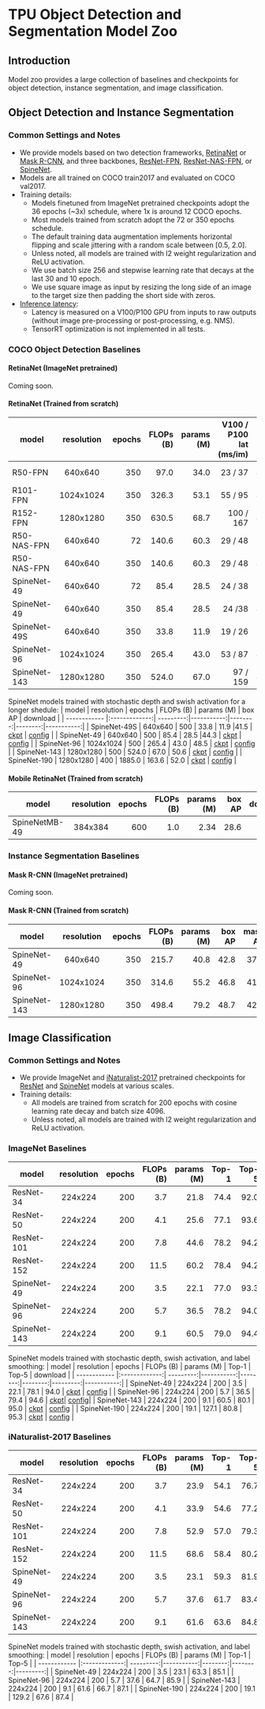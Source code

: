 # TPU Object Detection and Segmentation Model Zoo

## Introduction
Model zoo provides a large collection of baselines and checkpoints for object detection, instance segmentation, and image classification.

## Object Detection and Instance Segmentation
### Common Settings and Notes
* We provide models based on two detection frameworks, [RetinaNet](https://arxiv.org/abs/1708.02002) or [Mask R-CNN](https://arxiv.org/abs/1703.06870), and three backbones, [ResNet-FPN](https://arxiv.org/abs/1612.03144), [ResNet-NAS-FPN](https://arxiv.org/abs/1904.07392), or [SpineNet](https://arxiv.org/abs/1912.05027).
* Models are all trained on COCO train2017 and evaluated on COCO val2017.
* Training details:
  * Models finetuned from ImageNet pretrained checkpoints adopt the 36 epochs (~3x) schedule, where 1x is around 12 COCO epochs.
  * Most models trained from scratch adopt the 72 or 350 epochs schedule.
  * The default training data augmentation implements horizontal flipping and scale jittering with a random scale between [0.5, 2.0].
  * Unless noted, all models are trained with l2 weight regularization and ReLU activation.
  * We use batch size 256 and stepwise learning rate that decays at the last 30 and 10 epoch.
  * We use square image as input by resizing the long side of an image to the target size then padding the short side with zeros.
* [Inference latency](https://github.com/tensorflow/tpu/blob/master/models/official/detection/utils/saved_model_benchmark.py):
  * Latency is measured on a V100/P100 GPU from inputs to raw outputs (without image pre-processing or post-processing, e.g. NMS).
  * TensorRT optimization is not implemented in all tests.

### COCO Object Detection Baselines
#### RetinaNet (ImageNet pretrained)
Coming soon.

#### RetinaNet (Trained from scratch)
| model        | resolution    | epochs  | FLOPs (B)     | params (M) | V100 / P100 <br /> lat (ms/im)  |  box AP |   download |
| ------------ |:-------------:| ---------:|-----------:|--------:|------:|---------:|-----------:|
| R50-FPN      | 640x640       |    350    | 97.0 | 34.0 | 23 / 37 |40.4 |[ckpt](https://storage.cloud.google.com/cloud-tpu-checkpoints/detection/retinanet/r50-fpn.tar.gz?organizationId=433637338589) \| config|
| R101-FPN  | 1024x1024       |    350     | 326.3 | 53.1 | 55 / 95 | 43.9 | ckpt \| config |
| R152-FPN  | 1280x1280       |    350     | 630.5 | 68.7 | 100 / 167 |45.2 | ckpt \| config |
| R50-NAS-FPN  | 640x640       |    72     | 140.6 | 60.3 | 29 / 48 |37.3 | N/A |
| R50-NAS-FPN  | 640x640       |    350    | 140.6 | 60.3 | 29 / 48 |42.4 |[ckpt](https://storage.cloud.google.com/cloud-tpu-checkpoints/detection/retinanet/r50-nasfpn.tar.gz?organizationId=433637338589) \| config|
| SpineNet-49  | 640x640       |    72     | 85.4| 28.5 | 24 / 38 |37.7| N/A |
| SpineNet-49  | 640x640       |    350    | 85.4| 28.5 | 24 /38 |42.8|[ckpt](https://storage.cloud.google.com/cloud-tpu-checkpoints/detection/retinanet/spinenet-49.tar.gz?organizationId=433637338589) \| [config](https://github.com/tensorflow/tpu/blob/master/models/official/detection/configs/spinenet/spinenet49_retinanet.yaml) |
| SpineNet-49S | 640x640     |    350    | 33.8 | 11.9 | 19 / 26|39.7 | [ckpt](https://storage.cloud.google.com/cloud-tpu-checkpoints/detection/retinanet/spinenet-49S.tar.gz?organizationId=433637338589) \| [config](https://github.com/tensorflow/tpu/blob/master/models/official/detection/configs/spinenet/spinenet49S_retinanet.yaml) |
| SpineNet-96  | 1024x1024     |    350    | 265.4 | 43.0 | 53 / 87 |46.7 | [ckpt](https://storage.cloud.google.com/cloud-tpu-checkpoints/detection/retinanet/spinenet-96.tar.gz?organizationId=433637338589) \| [config](https://github.com/tensorflow/tpu/blob/master/models/official/detection/configs/spinenet/spinenet96_retinanet.yaml) |
| SpineNet-143 | 1280x1280     |    350    | 524.0 | 67.0 |97 / 159 |48.0 | [ckpt](https://storage.cloud.google.com/cloud-tpu-checkpoints/detection/retinanet/spinenet-143.tar.gz?organizationId=433637338589) \| [config](https://github.com/tensorflow/tpu/blob/master/models/official/detection/configs/spinenet/spinenet143_retinanet.yaml) |


SpineNet models trained with stochastic depth and swish activation for a longer shedule:
| model        | resolution    | epochs  | FLOPs (B)    | params (M) |  box AP |   download |
| ------------ |:-------------:| ---------:|-----------:|--------:|--------:|-----------:|
| SpineNet-49S | 640x640       |    500    | 33.8  | 11.9 |41.5  | [ckpt](https://storage.cloud.google.com/cloud-tpu-checkpoints/detection/retinanet/spinenet-49S-best.tar.gz?organizationId=433637338589) \| [config](https://github.com/tensorflow/tpu/blob/master/models/official/detection/configs/spinenet/spinenet49S_retinanet.yaml) |
| SpineNet-49  | 640x640       |    500    | 85.4  | 28.5 |44.3  | [ckpt](https://storage.cloud.google.com/cloud-tpu-checkpoints/detection/retinanet/spinenet-49-best.tar.gz?organizationId=433637338589) \| [config](https://github.com/tensorflow/tpu/blob/master/models/official/detection/configs/spinenet/spinenet49_retinanet.yaml) |
| SpineNet-96  | 1024x1024     |    500    | 265.4 | 43.0 | 48.5 | [ckpt](https://storage.cloud.google.com/cloud-tpu-checkpoints/detection/retinanet/spinenet-96-best.tar.gz?organizationId=433637338589) \| [config](https://github.com/tensorflow/tpu/blob/master/models/official/detection/configs/spinenet/spinenet96_retinanet.yaml) |
| SpineNet-143 | 1280x1280     |    500    | 524.0 | 67.0 | 50.6 | [ckpt](https://storage.cloud.google.com/cloud-tpu-checkpoints/detection/retinanet/spinenet-143-best.tar.gz?organizationId=433637338589) \| [config](https://github.com/tensorflow/tpu/blob/master/models/official/detection/configs/spinenet/spinenet143_retinanet.yaml) |
| SpineNet-190 | 1280x1280     |    400    | 1885.0 | 163.6 | 52.0 | [ckpt](https://storage.cloud.google.com/cloud-tpu-checkpoints/detection/retinanet/spinenet-190-best.tar.gz?organizationId=433637338589) \| [config](https://github.com/tensorflow/tpu/blob/master/models/official/detection/configs/spinenet/spinenet190_retinanet.yaml) |

#### Mobile RetinaNet (Trained from scratch)
| model           | resolution    | epochs   | FLOPs (B)    | params (M) |  box AP |   download |
| --------------- |:-------------:| ----------:|-----------:|--------:|--------:|-----------:|
| SpineNetMB-49   | 384x384       |    600     | 1.0 | 2.34 | 28.6 | [ckpt](https://storage.cloud.google.com/cloud-tpu-checkpoints/detection/retinanet/spinenetmbconv-49-best.tar.gz?organizationId=433637338589) \| [config](https://github.com/tensorflow/tpu/blob/master/models/official/detection/configs/spinenet/spinenet-mbconv49_retinanet.yaml) |

### Instance Segmentation Baselines
#### Mask R-CNN (ImageNet pretrained)
Coming soon.

#### Mask R-CNN (Trained from scratch)
| model        | resolution    | epochs  | FLOPs (B)  | params (M)  |  box AP |  mask AP  |   download |
| ------------ |:-------------:| ---------:|-----------:|--------:|--------:|-----------:|-----------:|
| SpineNet-49  | 640x640       |    350    | 215.7 | 40.8 | 42.8 | 37.8 | [ckpt](https://storage.cloud.google.com/cloud-tpu-checkpoints/detection/maskrcnn/spinenet-49.tar.gz?organizationId=433637338589) \| [config](https://github.com/tensorflow/tpu/blob/master/models/official/detection/configs/spinenet/spinenet49_mrcnn.yaml) |
| SpineNet-96  | 1024x1024     |    350    | 314.6 | 55.2 | 46.8 | 41.2 | [ckpt](https://storage.cloud.google.com/cloud-tpu-checkpoints/detection/maskrcnn/spinenet-96.tar.gz?organizationId=433637338589) \| [config](https://github.com/tensorflow/tpu/blob/master/models/official/detection/configs/spinenet/spinenet96_mrcnn.yaml) |
| SpineNet-143 | 1280x1280     |    350    | 498.4 | 79.2 | 48.7 | 42.6 | [ckpt](https://storage.cloud.google.com/cloud-tpu-checkpoints/detection/maskrcnn/spinenet-143.tar.gz?organizationId=433637338589) \| [config](https://github.com/tensorflow/tpu/blob/master/models/official/detection/configs/spinenet/spinenet143_mrcnn.yaml) |


## Image Classification
### Common Settings and Notes
* We provide ImageNet and [iNaturalist-2017](https://arxiv.org/abs/1707.06642) pretrained checkpoints for [ResNet](https://arxiv.org/abs/1512.03385) and [SpineNet](https://arxiv.org/abs/1912.05027) models at various scales.
* Training details:
  * All models are trained from scratch for 200 epochs with cosine learning rate decay and batch size 4096.
  * Unless noted, all models are trained with l2 weight regularization and ReLU activation.

### ImageNet Baselines
| model        | resolution    | epochs  | FLOPs (B)    | params (M)  |  Top-1  |  Top-5   |   download |
| ------------ |:-------------:| ---------:|-----------:|--------:|--------:|---------:|-----------:|
| ResNet-34    | 224x224       |    200    | 3.7 | 21.8 | 74.4 | 92.0 | [ckpt](https://storage.cloud.google.com/cloud-tpu-checkpoints/detection/classification/resnet-34-imagenet.tar.gz?organizationId=433637338589) \| config|
| ResNet-50    | 224x224       |    200    | 4.1 | 25.6 | 77.1 | 93.6 | [ckpt](https://storage.cloud.google.com/cloud-tpu-checkpoints/detection/classification/resnet-34-imagenet.tar.gz?organizationId=433637338589) \| config|
| ResNet-101   | 224x224       |    200    | 7.8 | 44.6 | 78.2 | 94.2 | [ckpt](https://storage.cloud.google.com/cloud-tpu-checkpoints/detection/classification/resnet-101-imagenet.tar.gz?organizationId=433637338589) \| config |
| ResNet-152   | 224x224       |    200    | 11.5 | 60.2 | 78.4 | 94.2 | [ckpt](https://storage.cloud.google.com/cloud-tpu-checkpoints/detection/classification/resnet-152-imagenet.tar.gz?organizationId=433637338589) \| config |
| SpineNet-49  | 224x224       |    200    | 3.5 | 22.1 | 77.0 | 93.3 | [ckpt](https://storage.cloud.google.com/cloud-tpu-checkpoints/detection/classification/spinenet-49-imagenet.tar.gz?organizationId=433637338589) \| [config](https://github.com/tensorflow/tpu/blob/master/models/official/detection/configs/spinenet/spinenet49_classification.yaml)|
| SpineNet-96  | 224x224       |    200    | 5.7 | 36.5 | 78.2 | 94.0 | [ckpt](https://storage.cloud.google.com/cloud-tpu-checkpoints/detection/classification/spinenet-96-imagenet.tar.gz?organizationId=433637338589) \| [config](https://github.com/tensorflow/tpu/blob/master/models/official/detection/configs/spinenet/spinenet96_classification.yaml)|
| SpineNet-143 | 224x224       |    200    | 9.1 | 60.5 | 79.0 | 94.4 | [ckpt](https://storage.cloud.google.com/cloud-tpu-checkpoints/detection/classification/spinenet-143-imagenet.tar.gz?organizationId=433637338589)\| [config](https://github.com/tensorflow/tpu/blob/master/models/official/detection/configs/spinenet/spinenet143_classification.yaml)|

SpineNet models trained with stochastic depth, swish activation, and label smoothing:
| model        | resolution    | epochs  | FLOPs (B)  | params (M)  |  Top-1  |  Top-5   |   download |
| ------------ |:-------------:| ---------:|-----------:|--------:|--------:|---------:|-----------:|
| SpineNet-49  | 224x224       |    200    | 3.5 | 22.1 | 78.1 | 94.0 | [ckpt](https://storage.cloud.google.com/cloud-tpu-checkpoints/detection/classification/spinenet-49-best-imagenet.tar.gz?organizationId=433637338589) \| [config](https://github.com/tensorflow/tpu/blob/master/models/official/detection/configs/spinenet/spinenet49_classification.yaml) |
| SpineNet-96  | 224x224       |    200    | 5.7 | 36.5 | 79.4 | 94.6 | [ckpt](https://storage.cloud.google.com/cloud-tpu-checkpoints/detection/classification/spinenet-96-best-imagenet.tar.gz?organizationId=433637338589)\| [config](https://github.com/tensorflow/tpu/blob/master/models/official/detection/configs/spinenet/spinenet96_classification.yaml)|
| SpineNet-143 | 224x224       |    200    | 9.1 | 60.5 | 80.1 | 95.0 | [ckpt](https://storage.cloud.google.com/cloud-tpu-checkpoints/detection/classification/spinenet-143-best-imagenet.tar.gz?organizationId=433637338589) \| [config](https://github.com/tensorflow/tpu/blob/master/models/official/detection/configs/spinenet/spinenet143_classification.yaml) |
| SpineNet-190 | 224x224       |    200    | 19.1 | 127.1 | 80.8 | 95.3 | [ckpt](https://storage.cloud.google.com/cloud-tpu-checkpoints/detection/classification/spinenet-190-best-imagenet.tar.gz?organizationId=433637338589) \| [config](https://github.com/tensorflow/tpu/blob/master/models/official/detection/configs/spinenet/spinenet190_classification.yaml) |

### iNaturalist-2017 Baselines
| model        | resolution    | epochs  | FLOPs (B)   | params (M)  |  Top-1  |  Top-5   |
| ------------ |:-------------:| ---------:|-----------:|--------:|--------:|---------:|
| ResNet-34    | 224x224       |    200    | 3.7 | 23.9 | 54.1 | 76.7 |
| ResNet-50    | 224x224       |    200    | 4.1 | 33.9 | 54.6 | 77.2 |
| ResNet-101   | 224x224       |    200    | 7.8 | 52.9 | 57.0 | 79.3 |
| ResNet-152   | 224x224       |    200    | 11.5 | 68.6 | 58.4 | 80.2 |
| SpineNet-49  | 224x224       |    200    | 3.5 | 23.1 | 59.3 | 81.9 |
| SpineNet-96  | 224x224       |    200    | 5.7 | 37.6 | 61.7 | 83.4 |
| SpineNet-143 | 224x224       |    200    | 9.1 | 61.6 | 63.6 | 84.8 |

SpineNet models trained with stochastic depth, swish activation, and label smoothing:
| model        | resolution    | epochs  | FLOPs (B)   | params (M)  |  Top-1  |  Top-5   |
| ------------ |:-------------:| ---------:|-----------:|--------:|--------:|---------:|
| SpineNet-49  | 224x224       |    200    | 3.5 | 23.1 | 63.3 | 85.1 |
| SpineNet-96  | 224x224       |    200    | 5.7 | 37.6 | 64.7 | 85.9 |
| SpineNet-143 | 224x224       |    200    | 9.1 | 61.6 | 66.7 | 87.1 |
| SpineNet-190 | 224x224       |    200    | 19.1 | 129.2 | 67.6 | 87.4 |